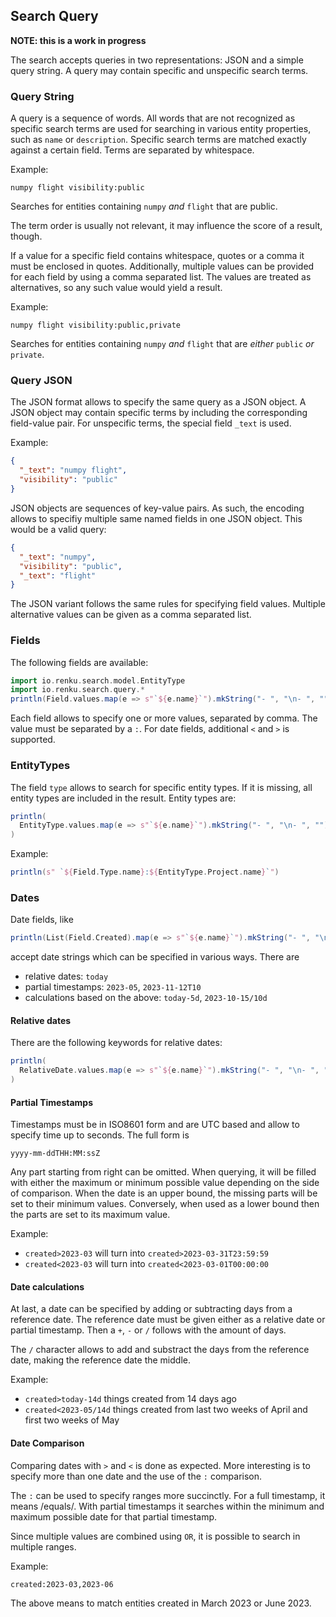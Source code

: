 ## Search Query

**NOTE: this is a work in progress**

The search accepts queries in two representations: JSON and a simple
query string. A query may contain specific and unspecific search
terms.

### Query String

A query is a sequence of words. All words that are not recognized as
specific search terms are used for searching in various entity
properties, such as `name` or `description`. Specific search terms are
matched exactly against a certain field. Terms are separated by
whitespace.

Example:
```
numpy flight visibility:public
```

Searches for entities containing `numpy` _and_ `flight` that are
public.

The term order is usually not relevant, it may influence the score of
a result, though.

If a value for a specific field contains whitespace, quotes or a comma
it must be enclosed in quotes. Additionally, multiple values can be
provided for each field by using a comma separated list. The values
are treated as alternatives, so any such value would yield a result.

Example:
```
numpy flight visibility:public,private
```

Searches for entities containing `numpy` _and_ `flight` that are
_either_ `public` _or_ `private`.

### Query JSON

The JSON format allows to specify the same query as a JSON object. A
JSON object may contain specific terms by including the corresponding
field-value pair. For unspecific terms, the special field `_text` is
used.

Example:
```json
{
  "_text": "numpy flight",
  "visibility": "public"
}
```

JSON objects are sequences of key-value pairs. As such, the encoding
allows to specifiy multiple same named fields in one JSON object. This
would be a valid query:

```json
{
  "_text": "numpy",
  "visibility": "public",
  "_text": "flight"
}
```

The JSON variant follows the same rules for specifying field values.
Multiple alternative values can be given as a comma separated list.

### Fields

The following fields are available:

```scala mdoc:passthrough
import io.renku.search.model.EntityType
import io.renku.search.query.*
println(Field.values.map(e => s"`${e.name}`").mkString("- ", "\n- ", ""))
```

Each field allows to specify one or more values, separated by comma.
The value must be separated by a `:`. For date fields, additional `<`
and `>` is supported.

### EntityTypes

The field `type` allows to search for specific entity types. If it is
missing, all entity types are included in the result. Entity types are:

```scala mdoc:passthrough
println(
  EntityType.values.map(e => s"`${e.name}`").mkString("- ", "\n- ", "")
)
```

Example:
```scala mdoc:passthrough
println(s" `${Field.Type.name}:${EntityType.Project.name}`")
```

### Dates

Date fields, like

```scala mdoc:passthrough
println(List(Field.Created).map(e => s"`${e.name}`").mkString("- ", "\n- ", ""))
```

accept date strings which can be specified in various ways. There are

- relative dates: `today`
- partial timestamps: `2023-05`, `2023-11-12T10`
- calculations based on the above: `today-5d`, `2023-10-15/10d`


#### Relative dates

There are the following keywords for relative dates:

```scala mdoc:passthrough
println(
  RelativeDate.values.map(e => s"`${e.name}`").mkString("- ", "\n- ", "")
)
```

#### Partial Timestamps

Timestamps must be in ISO8601 form and are UTC based and allow to
specify time up to seconds. The full form is

```
yyyy-mm-ddTHH:MM:ssZ
```

Any part starting from right can be omitted. When querying, it will be
filled with either the maximum or minimum possible value depending on
the side of comparison. When the date is an upper bound, the missing
parts will be set to their minimum values. Conversely, when used as a
lower bound then the parts are set to its maximum value.

Example:
- `created>2023-03` will turn into `created>2023-03-31T23:59:59`
- `created<2023-03` will turn into `created<2023-03-01T00:00:00`

#### Date calculations

At last, a date can be specified by adding or subtracting days from a
reference date. The reference date must be given either as a relative
date or partial timestamp. Then a `+`, `-` or `/` follows with the
amount of days.

The `/` character allows to add and substract the days from the
reference date, making the reference date the middle.

Example:
- `created>today-14d` things created from 14 days ago
- `created<2023-05/14d` things created from last two weeks of April
  and first two weeks of May

#### Date Comparison

Comparing dates with `>` and `<` is done as expected. More interesting
is to specify more than one date and the use of the `:` comparison.

The `:` can be used to specify ranges more succinctly. For a full
timestamp, it means /equals/. With partial timestamps it searches
within the minimum and maximum possible date for that partial
timestamp.

Since multiple values are combined using `OR`, it is possible to
search in multiple ranges.

Example:
```
created:2023-03,2023-06
```

The above means to match entities created in March 2023 or June 2023.
